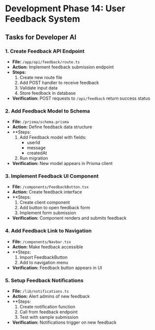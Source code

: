 # Development Phase 14: User Feedback System

## Tasks for Developer AI

### 1. Create Feedback API Endpoint
- **File:** `/app/api/feedback/route.ts`
- **Action:** Implement feedback submission endpoint
- **Steps:**
  1. Create new route file
  2. Add POST handler to receive feedback
  3. Validate input data
  4. Store feedback in database
- **Verification:** POST requests to `/api/feedback` return success status

### 2. Add Feedback Model to Schema
- **File:** `/prisma/schema.prisma`
- **Action:** Define feedback data structure
- **Steps:
  1. Add Feedback model with fields:
     - userId
     - message
     - createdAt
  2. Run migration
- **Verification:** New model appears in Prisma client

### 3. Implement Feedback UI Component
- **File:** `/components/FeedbackButton.tsx`
- **Action:** Create feedback interface
- **Steps:
  1. Create client component
  2. Add button to open feedback form
  3. Implement form submission
- **Verification:** Component renders and submits feedback

### 4. Add Feedback Link to Navigation
- **File:** `/components/Navbar.tsx`
- **Action:** Make feedback accessible
- **Steps:
  1. Import FeedbackButton
  2. Add to navigation menu
- **Verification:** Feedback button appears in UI

### 5. Setup Feedback Notifications
- **File:** `/lib/notifications.ts`
- **Action:** Alert admins of new feedback
- **Steps:
  1. Create notification function
  2. Call from feedback endpoint
  3. Test with sample submission
- **Verification:** Notifications trigger on new feedback
